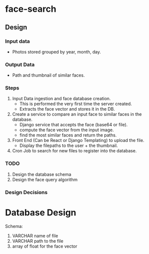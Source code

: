 # face-search

## Design

### Input data
* Photos stored grouped by year, month, day.

### Output Data
- Path and thumbnail of similar faces.

### Steps
1. Input Data ingestion and face database creation.
    - This is performed the very first time the server created.
    - Extracts the face vector and stores it in the DB.
2. Create a service to compare an input face to similar faces in the database.
    - Django service that accepts the face (base64 or file).
    - compute the face vector from the input image.
    - find the most similar faces and return the paths.
3. Front End (Can be React or Django Templating) to upload the file.
    - Display the filepaths to the user + the thumbnail. 
4. Cron Job to search for new files to register into the database.


### TODO
1. Design the database schema
2. Design the face query algorithm


### Design Decisions

# Database Design

Schema:
1. VARCHAR name of file
2. VARCHAR path to the file
3. array of float for the face vector

